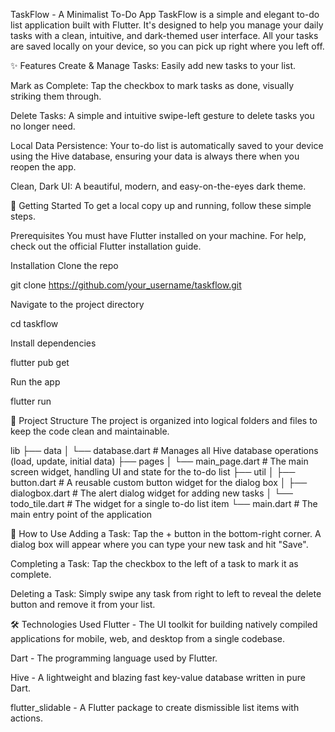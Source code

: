 TaskFlow - A Minimalist To-Do App
TaskFlow is a simple and elegant to-do list application built with Flutter. It's designed to help you manage your daily tasks with a clean, intuitive, and dark-themed user interface. All your tasks are saved locally on your device, so you can pick up right where you left off.

✨ Features
Create & Manage Tasks: Easily add new tasks to your list.

Mark as Complete: Tap the checkbox to mark tasks as done, visually striking them through.

Delete Tasks: A simple and intuitive swipe-left gesture to delete tasks you no longer need.

Local Data Persistence: Your to-do list is automatically saved to your device using the Hive database, ensuring your data is always there when you reopen the app.

Clean, Dark UI: A beautiful, modern, and easy-on-the-eyes dark theme.

🚀 Getting Started
To get a local copy up and running, follow these simple steps.

Prerequisites
You must have Flutter installed on your machine. For help, check out the official Flutter installation guide.

Installation
Clone the repo

git clone https://github.com/your_username/taskflow.git

Navigate to the project directory

cd taskflow

Install dependencies

flutter pub get

Run the app

flutter run

📂 Project Structure
The project is organized into logical folders and files to keep the code clean and maintainable.

lib
├── data
│   └── database.dart     # Manages all Hive database operations (load, update, initial data)
├── pages
│   └── main_page.dart    # The main screen widget, handling UI and state for the to-do list
├── util
│   ├── button.dart       # A reusable custom button widget for the dialog box
│   ├── dialogbox.dart    # The alert dialog widget for adding new tasks
│   └── todo_tile.dart    # The widget for a single to-do list item
└── main.dart             # The main entry point of the application

📱 How to Use
Adding a Task: Tap the + button in the bottom-right corner. A dialog box will appear where you can type your new task and hit "Save".

Completing a Task: Tap the checkbox to the left of a task to mark it as complete.

Deleting a Task: Simply swipe any task from right to left to reveal the delete button and remove it from your list.

🛠️ Technologies Used
Flutter - The UI toolkit for building natively compiled applications for mobile, web, and desktop from a single codebase.

Dart - The programming language used by Flutter.

Hive - A lightweight and blazing fast key-value database written in pure Dart.

flutter_slidable - A Flutter package to create dismissible list items with actions.
